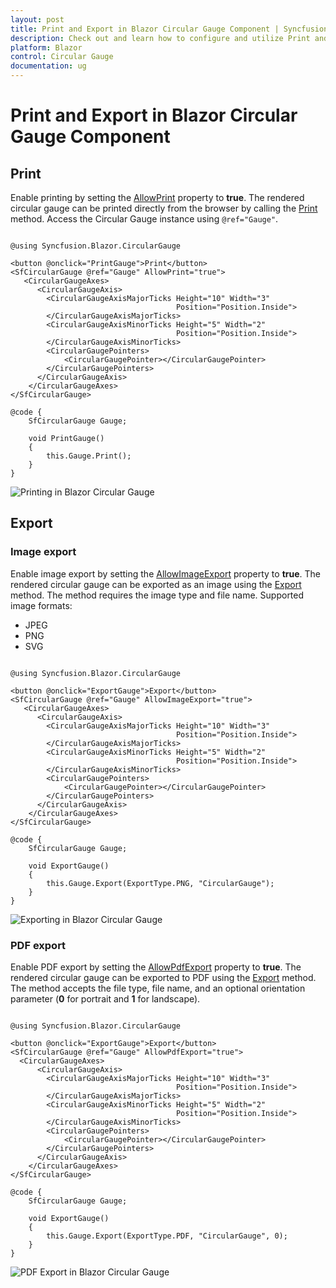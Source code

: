 ```yaml
---
layout: post
title: Print and Export in Blazor Circular Gauge Component | Syncfusion
description: Check out and learn how to configure and utilize Print and Export feature in the Syncfusion Blazor Circular Gauge component.
platform: Blazor
control: Circular Gauge
documentation: ug
---
```


# Print and Export in Blazor Circular Gauge Component

## Print

Enable printing by setting the [AllowPrint](https://help.syncfusion.com/cr/blazor/Syncfusion.Blazor.CircularGauge.SfCircularGauge.html#Syncfusion_Blazor_CircularGauge_SfCircularGauge_AllowPrint) property to **true**. The rendered circular gauge can be printed directly from the browser by calling the [Print](https://help.syncfusion.com/cr/blazor/Syncfusion.Blazor.CircularGauge.SfCircularGauge.html#Syncfusion_Blazor_CircularGauge_SfCircularGauge_Print_System_Object_) method. Access the Circular Gauge instance using `@ref="Gauge"`.

```cshtml

@using Syncfusion.Blazor.CircularGauge

<button @onclick="PrintGauge">Print</button>
<SfCircularGauge @ref="Gauge" AllowPrint="true">
   <CircularGaugeAxes>
      <CircularGaugeAxis>
        <CircularGaugeAxisMajorTicks Height="10" Width="3"
                                     Position="Position.Inside">
        </CircularGaugeAxisMajorTicks>
        <CircularGaugeAxisMinorTicks Height="5" Width="2"
                                     Position="Position.Inside">
        </CircularGaugeAxisMinorTicks>
        <CircularGaugePointers>
            <CircularGaugePointer></CircularGaugePointer>
        </CircularGaugePointers>
      </CircularGaugeAxis>
    </CircularGaugeAxes>
</SfCircularGauge>

@code {
    SfCircularGauge Gauge;

    void PrintGauge()
    {
        this.Gauge.Print();
    }
}

```

![Printing in Blazor Circular Gauge](./images/blazor-circulargauge-printing.png)

## Export

### Image export

Enable image export by setting the [AllowImageExport](https://help.syncfusion.com/cr/blazor/Syncfusion.Blazor.CircularGauge.SfCircularGauge.html#Syncfusion_Blazor_CircularGauge_SfCircularGauge_AllowImageExport) property to **true**. The rendered circular gauge can be exported as an image using the [Export](https://help.syncfusion.com/cr/blazor/Syncfusion.Blazor.CircularGauge.SfCircularGauge.html#Syncfusion_Blazor_CircularGauge_SfCircularGauge_Export_Syncfusion_Blazor_CircularGauge_ExportType_System_String_System_Object_System_Nullable_System_Boolean__) method. The method requires the image type and file name. Supported image formats:

* JPEG
* PNG
* SVG

```cshtml

@using Syncfusion.Blazor.CircularGauge

<button @onclick="ExportGauge">Export</button>
<SfCircularGauge @ref="Gauge" AllowImageExport="true">
   <CircularGaugeAxes>
      <CircularGaugeAxis>
        <CircularGaugeAxisMajorTicks Height="10" Width="3"
                                     Position="Position.Inside">
        </CircularGaugeAxisMajorTicks>
        <CircularGaugeAxisMinorTicks Height="5" Width="2"
                                     Position="Position.Inside">
        </CircularGaugeAxisMinorTicks>
        <CircularGaugePointers>
            <CircularGaugePointer></CircularGaugePointer>
        </CircularGaugePointers>
      </CircularGaugeAxis>
    </CircularGaugeAxes>
</SfCircularGauge>

@code {
    SfCircularGauge Gauge;

    void ExportGauge()
    {
        this.Gauge.Export(ExportType.PNG, "CircularGauge");
    }
}

```

![Exporting in Blazor Circular Gauge](./images/blazor-circulargauge-exporting.png)

### PDF export

Enable PDF export by setting the [AllowPdfExport](https://help.syncfusion.com/cr/blazor/Syncfusion.Blazor.CircularGauge.SfCircularGauge.html#Syncfusion_Blazor_CircularGauge_SfCircularGauge_AllowPdfExport) property to **true**. The rendered circular gauge can be exported to PDF using the [Export](https://help.syncfusion.com/cr/blazor/Syncfusion.Blazor.CircularGauge.SfCircularGauge.html#Syncfusion_Blazor_CircularGauge_SfCircularGauge_Export_Syncfusion_Blazor_CircularGauge_ExportType_System_String_System_Object_System_Nullable_System_Boolean__) method. The method accepts the file type, file name, and an optional orientation parameter (**0** for portrait and **1** for landscape).

```cshtml

@using Syncfusion.Blazor.CircularGauge

<button @onclick="ExportGauge">Export</button>
<SfCircularGauge @ref="Gauge" AllowPdfExport="true">
  <CircularGaugeAxes>
      <CircularGaugeAxis>
        <CircularGaugeAxisMajorTicks Height="10" Width="3"
                                     Position="Position.Inside">
        </CircularGaugeAxisMajorTicks>
        <CircularGaugeAxisMinorTicks Height="5" Width="2"
                                     Position="Position.Inside">
        </CircularGaugeAxisMinorTicks>
        <CircularGaugePointers>
            <CircularGaugePointer></CircularGaugePointer>
        </CircularGaugePointers>
      </CircularGaugeAxis>
    </CircularGaugeAxes>
</SfCircularGauge>

@code {
    SfCircularGauge Gauge;

    void ExportGauge()
    {
        this.Gauge.Export(ExportType.PDF, "CircularGauge", 0);
    }
}

```

![PDF Export in Blazor Circular Gauge](./images/blazor-circulargauge-exporting.png)